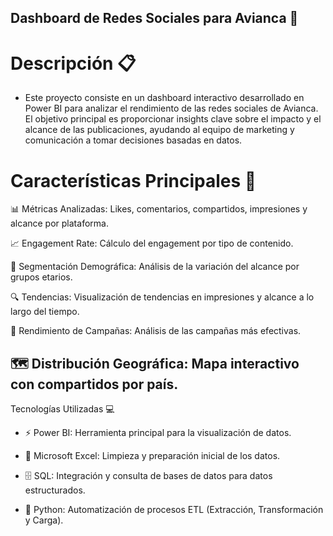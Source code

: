 ## Dashboard de Redes Sociales para Avianca 🚀

# Descripción 📋
* Este proyecto consiste en un dashboard interactivo desarrollado en Power BI para analizar el rendimiento de las redes sociales de Avianca. El objetivo principal es proporcionar insights clave sobre el impacto y el alcance de las publicaciones, ayudando al equipo de marketing y comunicación a tomar decisiones basadas en datos.

 #  Características Principales 🌟

📊 Métricas Analizadas: Likes, comentarios, compartidos, impresiones y alcance por plataforma.

📈 Engagement Rate: Cálculo del engagement por tipo de contenido.

👥 Segmentación Demográfica: Análisis de la variación del alcance por grupos etarios.

🔍 Tendencias: Visualización de tendencias en impresiones y alcance a lo largo del tiempo.

🎯 Rendimiento de Campañas: Análisis de las campañas más efectivas.

## 🗺️ Distribución Geográfica: Mapa interactivo con compartidos por país.
Tecnologías Utilizadas 💻

* ⚡ Power BI: Herramienta principal para la visualización de datos.

* 📝 Microsoft Excel: Limpieza y preparación inicial de los datos.

* 🗄️ SQL: Integración y consulta de bases de datos para datos estructurados.

* 🐍 Python: Automatización de procesos ETL (Extracción, Transformación y Carga).

